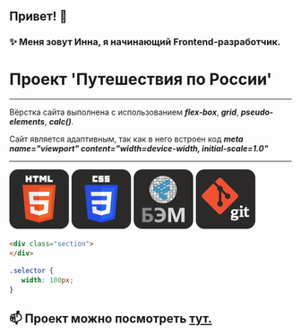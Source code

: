 ## Привет! 👋

### ✨ Меня зовут Инна, я начинающий Frontend-разработчик.

# **Проект 'Путешествия по России'**
_______________________________________________________________________________________

Вёрстка сайта выполнена с использованием ***flex-box***, ***grid***, ***pseudo-elements***, ***calc()***.

Сайт является адаптивным, так как в него встроен код ***meta name="viewport" content="width=device-width, initial-scale=1.0"***
_________________________________________________________________________________________

[![HTML](https://raw.githubusercontent.com/innagolovko/innagolovko/2ffcf84a9b8adb1876e29a661e289928b14f073a/images/HTML.svg)](https://developer.mozilla.org/ru/docs/Learn/Getting_started_with_the_web/HTML_basics)
[![CSS](https://raw.githubusercontent.com/innagolovko/innagolovko/2ffcf84a9b8adb1876e29a661e289928b14f073a/images/CSS.svg)](https://developer.mozilla.org/ru/docs/Learn/Getting_started_with_the_web/CSS_basics)
[![БЭМ](https://raw.githubusercontent.com/innagolovko/innagolovko/e8eccd01b7ed3321b0dac4c7b18c9a4254d274ef/images/%D0%91%D0%AD%D0%9C.svg)](https://ru.bem.info/)
[![Git](https://raw.githubusercontent.com/innagolovko/innagolovko/2ffcf84a9b8adb1876e29a661e289928b14f073a/images/Git.svg)](https://git-scm.com/)

```html
<div class="section">
</div>
```
```css
.selector {
   width: 100px;
}
```
## 📫 Проект можно посмотреть [тут.](https://innagolovko.github.io/travel/)
